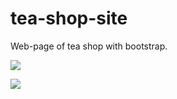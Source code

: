 # tea-shop-site
Web-page of tea shop with bootstrap.

![][logo]

[logo]: https://github.com/ekinel/tea-shop-site/blob/master/img/scrin-1.PNG

![][logo]

[logo]: https://github.com/ekinel/tea-shop-site/blob/master/img/scrin-2.PNG
